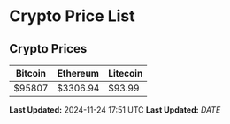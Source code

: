 # Crypto Price List

## Crypto Prices
| Bitcoin | Ethereum | Litecoin |
| ------- | -------- | -------- |
| $95807 | $3306.94 | $93.99 |
**Last Updated:** 2024-11-24 17:51 UTC
**Last Updated:** $DATE$
